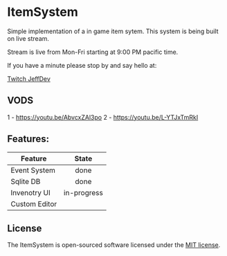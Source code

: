 # ItemSystem

Simple implementation of a in game item sytem. This system is being built on live stream.

Stream is live from Mon-Fri starting at 9:00 PM pacific time. 

If you have a minute please stop by and say hello at:

[Twitch JeffDev](https://www.twitch.tv/jeffdev)

## VODS
1 - https://youtu.be/AbvcxZAl3po
2 - https://youtu.be/L-YTJxTmRkI

## Features:
| Feature       | State       |
| ------------- |:-----------:|
| Event System  | done        |
| Sqlite DB     | done        |
| Invenotry UI  | in-progress |
| Custom Editor |             |

## License

The ItemSystem is open-sourced software licensed under the [MIT license](http://opensource.org/licenses/MIT).
